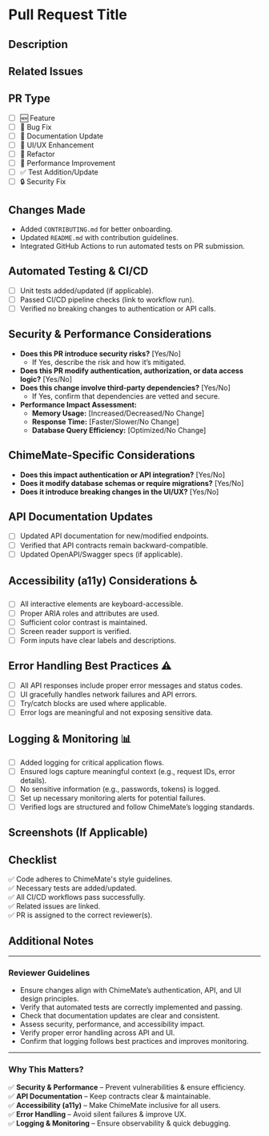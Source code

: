 # Pull Request Title

<!-- Follow Conventional Commits format: -->
<!-- Example: `docs: add CONTRIBUTING.md to ChimeMate` -->

## Description

<!-- Provide a clear and concise summary of your changes. -->

## Related Issues

<!-- Link issues with keywords like `Fixes #issue_number` or `Closes #issue_number`. -->

## PR Type

<!-- Select the type of change this PR introduces: -->

- [ ] 🆕 Feature
- [ ] 🐛 Bug Fix
- [ ] 📝 Documentation Update
- [ ] 🎨 UI/UX Enhancement
- [ ] 🔧 Refactor
- [ ] 🚀 Performance Improvement
- [ ] ✅ Test Addition/Update
- [ ] 🔒 Security Fix

## Changes Made

<!-- Summarize key changes with bullet points. Example: -->

- Added `CONTRIBUTING.md` for better onboarding.
- Updated `README.md` with contribution guidelines.
- Integrated GitHub Actions to run automated tests on PR submission.

## Automated Testing & CI/CD

- [ ] Unit tests added/updated (if applicable).
- [ ] Passed CI/CD pipeline checks (link to workflow run).
- [ ] Verified no breaking changes to authentication or API calls.

## Security & Performance Considerations

- **Does this PR introduce security risks?** [Yes/No]
  - If Yes, describe the risk and how it’s mitigated.
- **Does this PR modify authentication, authorization, or data access logic?** [Yes/No]
- **Does this change involve third-party dependencies?** [Yes/No]
  - If Yes, confirm that dependencies are vetted and secure.
- **Performance Impact Assessment:**
  - **Memory Usage:** [Increased/Decreased/No Change]
  - **Response Time:** [Faster/Slower/No Change]
  - **Database Query Efficiency:** [Optimized/No Change]

## ChimeMate-Specific Considerations

- **Does this impact authentication or API integration?** [Yes/No]
- **Does it modify database schemas or require migrations?** [Yes/No]
- **Does it introduce breaking changes in the UI/UX?** [Yes/No]

## API Documentation Updates

- [ ] Updated API documentation for new/modified endpoints.
- [ ] Verified that API contracts remain backward-compatible.
- [ ] Updated OpenAPI/Swagger specs (if applicable).

## Accessibility (a11y) Considerations ♿

- [ ] All interactive elements are keyboard-accessible.
- [ ] Proper ARIA roles and attributes are used.
- [ ] Sufficient color contrast is maintained.
- [ ] Screen reader support is verified.
- [ ] Form inputs have clear labels and descriptions.

## Error Handling Best Practices ⚠

- [ ] All API responses include proper error messages and status codes.
- [ ] UI gracefully handles network failures and API errors.
- [ ] Try/catch blocks are used where applicable.
- [ ] Error logs are meaningful and not exposing sensitive data.

## Logging & Monitoring 📊

- [ ] Added logging for critical application flows.
- [ ] Ensured logs capture meaningful context (e.g., request IDs, error details).
- [ ] No sensitive information (e.g., passwords, tokens) is logged.
- [ ] Set up necessary monitoring alerts for potential failures.
- [ ] Verified logs are structured and follow ChimeMate’s logging standards.

## Screenshots (If Applicable)

<!-- Attach relevant screenshots/GIFs showcasing UI/UX updates. -->

## Checklist

✅ Code adheres to ChimeMate's style guidelines.  
✅ Necessary tests are added/updated.  
✅ All CI/CD workflows pass successfully.  
✅ Related issues are linked.  
✅ PR is assigned to the correct reviewer(s).

## Additional Notes

<!-- Any extra context for the reviewer. -->

---

### **Reviewer Guidelines**

- Ensure changes align with ChimeMate’s authentication, API, and UI design principles.
- Verify that automated tests are correctly implemented and passing.
- Check that documentation updates are clear and consistent.
- Assess security, performance, and accessibility impact.
- Verify proper error handling across API and UI.
- Confirm that logging follows best practices and improves monitoring.

---

### **Why This Matters?**

✅ **Security & Performance** – Prevent vulnerabilities & ensure efficiency.  
✅ **API Documentation** – Keep contracts clear & maintainable.  
✅ **Accessibility (a11y)** – Make ChimeMate inclusive for all users.  
✅ **Error Handling** – Avoid silent failures & improve UX.  
✅ **Logging & Monitoring** – Ensure observability & quick debugging.
